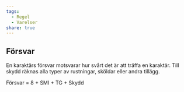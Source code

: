 ```yaml
---
tags:
  - Regel
  - Varelser
share: true
---
```

 ## Försvar 
En karaktärs försvar motsvarar hur svårt det är att träffa en karaktär. Till skydd räknas alla typer av rustningar, sköldar eller andra tillägg.

Försvar = 8 + SMI + TG + Skydd
